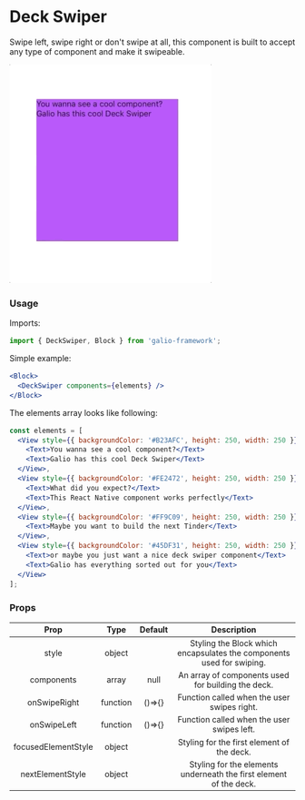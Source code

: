 # Deck Swiper

Swipe left, swipe right or don't swipe at all, this component is built to accept any type of component and make it swipeable.

![Deck Swiper](../assets/deck-swiper.gif)

### Usage
Imports:
```js
import { DeckSwiper, Block } from 'galio-framework';
```

Simple example:
```jsx
<Block>
  <DeckSwiper components={elements} />
</Block>
```
The elements array looks like following:
```jsx
const elements = [
  <View style={{ backgroundColor: '#B23AFC', height: 250, width: 250 }}>
    <Text>You wanna see a cool component?</Text>
    <Text>Galio has this cool Deck Swiper</Text>
  </View>,
  <View style={{ backgroundColor: '#FE2472', height: 250, width: 250 }}>
    <Text>What did you expect?</Text>
    <Text>This React Native component works perfectly</Text>
  </View>,
  <View style={{ backgroundColor: '#FF9C09', height: 250, width: 250 }}>
    <Text>Maybe you want to build the next Tinder</Text>
  </View>,
  <View style={{ backgroundColor: '#45DF31', height: 250, width: 250 }}>
    <Text>or maybe you just want a nice deck swiper component</Text>
    <Text>Galio has everything sorted out for you</Text>
  </View>
];
```

### Props

|         Prop        |   Type   | Default |                              Description                              |
|:-------------------:|:--------:|:-------:|:---------------------------------------------------------------------:|
|        style        |  object  |         | Styling the Block which encapsulates the components used for swiping. |
|      components     |   array  |   null  |           An array of components used for building the deck.          |
|     onSwipeRight    | function |  ()=>{} |              Function called when the user swipes right.              |
|     onSwipeLeft     | function |  ()=>{} |               Function called when the user swipes left.              |
| focusedElementStyle |  object  |         |               Styling for the first element of the deck.              |
|   nextElementStyle  |  object  |         |   Styling for the elements underneath the first element of the deck.  |